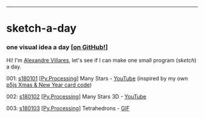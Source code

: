 ----
# sketch-a-day
### one visual idea a day [[on GitHub!](https://github.com/villares/sketch-a-day)]

Hi! I'm [Alexandre Villares](https://abav.lugaralgum.com), let's see if I can make one small program (*sketch*) a day.

001: [s180101](s180101) [[Py.Processing](https://villares.github.io/como-instalar-o-processing-modo-python/index-EN)] Many Stars - [YouTube](https://www.youtube.com/watch?v=QmsthW60iBY) (inspired by my own [p5js Xmas & New Year card code](https://github.com/villares/p5js-play/tree/master/newYearStars))

002: [s180102](s180102) [[Py.Processing](https://villares.github.io/como-instalar-o-processing-modo-python/index-EN)] Many Stars 3D - [YouTube](https://www.youtube.com/watch?v=QmsthW60iBY)

003: [s180103](s180103) [[Py.Processing](https://villares.github.io/como-instalar-o-processing-modo-python/index-EN)] Tetrahedrons - [GIF](s18013/s180103.gif)
